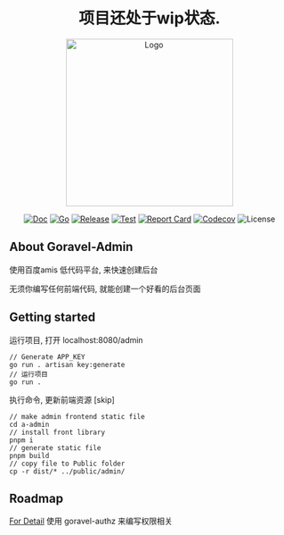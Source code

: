 <div align="center">

# 项目还处于wip状态. 

<img src="https://www.goravel.dev/logo.png" width="300" alt="Logo">

[![Doc](https://pkg.go.dev/badge/github.com/goravel/framework)](https://pkg.go.dev/github.com/goravel/framework)
[![Go](https://img.shields.io/github/go-mod/go-version/goravel/framework)](https://go.dev/)
[![Release](https://img.shields.io/github/release/goravel/framework.svg)](https://github.com/goravel/framework/releases)
[![Test](https://github.com/goravel/framework/actions/workflows/test.yml/badge.svg)](https://github.com/goravel/framework/actions)
[![Report Card](https://goreportcard.com/badge/github.com/goravel/framework)](https://goreportcard.com/report/github.com/goravel/framework)
[![Codecov](https://codecov.io/gh/goravel/framework/branch/master/graph/badge.svg)](https://codecov.io/gh/goravel/framework)
![License](https://img.shields.io/github/license/goravel/framework)</div>

## About Goravel-Admin

使用百度amis 低代码平台, 来快速创建后台

无须你编写任何前端代码, 就能创建一个好看的后台页面

## Getting started

运行项目, 打开 localhost:8080/admin

```
// Generate APP_KEY
go run . artisan key:generate
// 运行项目
go run .
```



执行命令, 更新前端资源 [skip]

```shell
// make admin frontend static file
cd a-admin
// install front library
pnpm i
// generate static file
pnpm build
// copy file to Public folder
cp -r dist/* ../public/admin/
```

## Roadmap

[For Detail](https://github.com/goravel/goravel/issues?q=is%3Aissue+is%3Aopen)
使用 goravel-authz 来编写权限相关
